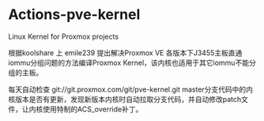 # Actions-pve-kernel

Linux Kernel for Proxmox projects

根据koolshare 上 emile239 提出解决Proxmox VE 各版本下J3455主板直通iommu分组问题的方法编译Proxmox Kernel，该内核也适用于其它iommu不能分组的主板。

每天自动检查 git://git.proxmox.com/git/pve-kernel.git master分支代码中的内核版本是否有更新，发现新版本内核时自动拉取分支代码，并自动修改patch文件，让内核使用特制的ACS_override补丁。

